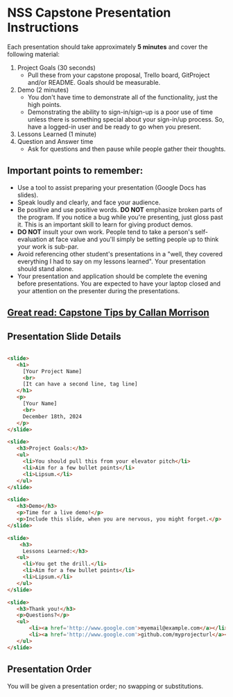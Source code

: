 # NSS Capstone Presentation Instructions

Each presentation should take approximately **5 minutes** and cover the following material:

1. Project Goals (30 seconds)
    * Pull these from your capstone proposal, Trello board, GitProject and/or README. Goals should be measurable.
2. Demo (2 minutes)
    * You don't have time to demonstrate all of the functionality, just the high points.
    * Demonstrating the ability to sign-in/sign-up is a poor use of time unless there is something special about your sign-in/up process. So, have a logged-in user and be ready to go when you present.
3. Lessons Learned (1 minute)
4. Question and Answer time
    * Ask for questions and then pause while people gather their thoughts.


## Important points to remember:

* Use a tool to assist preparing your presentation  (Google Docs has slides).
* Speak loudly and clearly, and face your audience.
* Be positive and use positive words. **DO NOT** emphasize broken parts of the program.  If you notice a bug while you're presenting, just gloss past it. This is an important skill to learn for giving product demos.
* **DO NOT** insult your own work.  People tend to take a person's self-evaluation at face value and you'll simply be setting people up to think your work is sub-par.
* Avoid referencing other student's presentations in a "well, they covered everything I had to say on my lessons learned".  Your presentation should stand alone.
* Your presentation and application should be complete the evening before presentations. You are expected to have your laptop closed and your attention on the presenter during the presentations.


## <a href="https://docs.google.com/document/d/1QNOeCBsw4tMSl-5xp1nF65Z8Ot0FqZBrJYXu_Nsa_Uc/edit?usp=sharing">Great read: Capstone Tips by Callan Morrison</a>

## Presentation Slide Details

 ```  html

 <slide>
    <h1>
      [Your Project Name]
      <br>
      [It can have a second line, tag line]
    </h1>
    <p>
      [Your Name]
      <br>
      December 18th, 2024
    </p>
</slide>

<slide>
    <h3>Project Goals:</h3>
    <ul>
      <li>You should pull this from your elevator pitch</li>
      <li>Aim for a few bullet points</li>
      <li>Lipsum.</li>
    </ul>
</slide>

<slide>
    <h3>Demo</h3>
    <p>Time for a live demo!</p>
    <p>Include this slide, when you are nervous, you might forget.</p>
</slide>

<slide>
     <h3>
      Lessons Learned:</h3>
    <ul>
      <li>You get the drill.</li>
      <li>Aim for a few bullet points</li>
      <li>Lipsum.</li>
    </ul>
</slide>

<slide>
    <h3>Thank you!</h3>
    <p>Questions?</p>
    <ul>
        <li><a href='http://www.google.com'>myemail@example.com</a></li>
        <li><a href='http://www.google.com'>github.com/myprojecturl</a></li>
    </ul>
</slide>

```

## Presentation Order
You will be given a presentation order; no swapping or substitutions.
